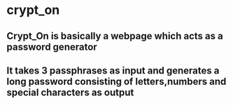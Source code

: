 # crypt_on
## Crypt_On is basically a webpage which acts as a password generator

## It takes **3 passphrases** as input and generates a **long** password consisting of **letters,numbers and special characters** as  output
